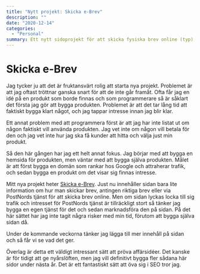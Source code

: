 ```yaml
---
title: "Nytt projekt: Skicka e-Brev"
description: ""
date: "2020-12-14"
categories:
  - "Personal"
summary: Ett nytt sidoprojekt för att skicka fysiska brev online (typ).
---
```


# Skicka e-Brev

Jag tycker ju att det är fruktansvärt rolig att starta nya projekt. Problemet är att jag oftast tröttnar ganska snart för att de inte går framåt. Ofta får jag en idé på en produkt som borde finnas och som programmerare så är såklart det första jag gör att bygga produkten. Problemet är att det tar lång tid att faktiskt bygga klart något, och jag tappar intresse innan jag blir klar.

Ett annat problem med att programmera först är att jag har inte listat ut om någon faktiskt vill använda produkten. Jag vet inte om någon vill betala för den och jag vet inte hur jag ska få kunder att hitta och välja just min produkt.

Så den här gången har jag ett helt annat fokus. Jag börjar med att bygga en hemsida för produkten, men väntar med att bygga själva produkten. Målet är att först bygga en domän som rankar hos Google och attraherar trafik, och sedan bygga en produkt om det visar sig finnas intresse.

Mitt nya projekt heter [Skicka e-Brev](https://www.skickaebrev.se). Just nu innehåller sidan bara lite information om hur man skickar brev, antingen riktiga brev eller via PostNords tjänst för att skicka brev online. Men om sidan lyckas locka till sig trafik och intresset för PostNords tjänst är tillräckligt stort så tänker jag bygga en egen tjänst för det och sedan marknadsföra den på sidan. På det här sättet har jag inte tagit några risker med min tid, förutom att bygga själva sidan då.

Under de kommande veckorna tänker jag lägga till mer innehåll på sidan och så får vi se vad det ger.

Överlag är detta ett väldigt intressant sätt att pröva affärsidéer. Det kanske är för tidigt att ge nyårslöften, men jag vill definitivt bygga fler sådana här sidor under nästa år. Det är ett fantastiskt sätt att öva sig i SEO tror jag.
